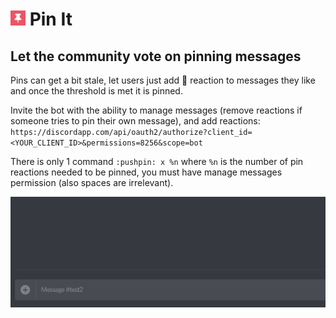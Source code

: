 ﻿# <img src="./logo.png" height="24"> Pin It 

## Let the community vote on pinning messages

Pins can get a bit stale, let users just add 📌 reaction to messages they like and once the threshold is met it is pinned.

Invite the bot with the ability to manage messages (remove reactions if someone tries to pin their own message), and add reactions: `https://discordapp.com/api/oauth2/authorize?client_id=<YOUR_CLIENT_ID>&permissions=8256&scope=bot`

There is only 1 command `:pushpin: x %n` where `%n` is the number of pin reactions needed to be pinned, you must have manage messages permission (also spaces are irrelevant).

![Pinned](./pinning.gif)
